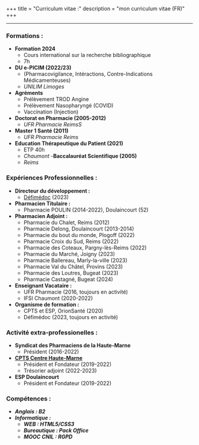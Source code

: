 +++
title = "Curriculum vitae :"
description = "mon curriculum vitae (FR)"
+++
***
### **Formations :**
- **Formation 2024**
    - Cours international sur la recherche bibliographique
    - 7h
- **DU e-PICIM (2022/23)**
    - (Pharmacovigilance, Intéractions, Contre-Indications Médicamenteuses)
    - *UNILIM Limoges*
- **Agréments**
    - Prélèvement TROD Angine
    - Prélèvement Nasopharyngé (COVID)
    - Vaccination (Injection)
- **Doctorat en Pharmacie (2005-2012)**
    - *UFR Pharmacie ReimsS*
- **Master 1 Santé (2011)**
    - *UFR Pharmacie Reims*
- **Education Thérapeutique du Patient (2021)**
    - ETP 40h
    - *Chaumont*
-**Baccalauréat Scientifique (2005)**
    - *Reims*

### **Expériences Professionnelles :**

- **Directeur du développement :**
    - [Défimédoc](https://www.defimedoc.fr) (2023)
- **Pharmacien Titulaire :**
    - Pharmacie POULIN (2014-2022), Doulaincourt (52)
- **Pharmacien Adjoint :**
    - Pharmacie du Chalet, Reims (2012)
    - Pharmacie Delong, Doulaincourt (2013-2014)
    - Pharmacie du bout du monde, Plogoff (2022)
    - Pharmacie Croix du Sud, Reims (2022)
    - Pharmacie des Coteaux, Pargny-lès-Reims (2022)
    - Pharmacie du Marché, Joigny (2023)
    - Pharmacie Ballereau, Marly-la-ville (2023)
    - Pharmacie Val du Châtel, Provins (2023)
    - Pharmacie des Loutres, Bugeat (2023)
    - Pharmacie Castagné, Bugeat (2024)
- **Enseignant Vacataire :**
    - UFR Pharmacie (2016, toujours en activité)
    - IFSI Chaumont (2020-2022)
- **Organisme de formation :**
    - CPTS et ESP, OrionSanté (2020)
    - Défimédoc (2023, toujours en activité)

### **Activité extra-professionelles :**
- **Syndicat des Pharmaciens de la Haute-Marne**
    - Président (2016-2022)
- [**CPTS Centre Haute-Marne**](https://cptsducentrehautemarne.fr/)
    - Président et Fondateur (2019-2022)
    - Trésorier adjoint (2022-2023)
- **ESP Doulaincourt**
    - Président et Fondateur (2019-2022)

### **Compétences** :
- ***Anglais : B2***
- ***Informatique :***
    - ***WEB : HTML5/CSS3***
    - ***Bureautique : Pack Office*** 
    - ***MOOC CNIL : RGPD***  
